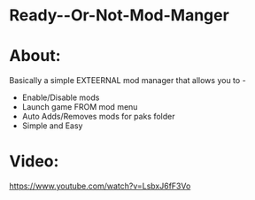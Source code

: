 # Ready--Or-Not-Mod-Manger

# About:
Basically a simple EXTEERNAL mod manager that allows you to -
- Enable/Disable mods
- Launch game FROM mod menu
- Auto Adds/Removes mods for paks folder
- Simple and Easy

# Video:
https://www.youtube.com/watch?v=LsbxJ6fF3Vo
